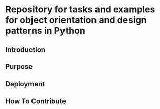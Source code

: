 # Repository for tasks and examples for object orientation and design patterns in Python

## Introduction

## Purpose

## Deployment

## How To Contribute
